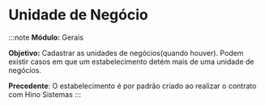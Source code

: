# Unidade de Negócio

:::note
**Módulo:** Gerais

**Objetivo:** Cadastrar as unidades de negócios(quando houver). Podem existir casos em que um estabelecimento detém mais de uma unidade de negócios.

**Precedente**: O estabelecimento é por padrão criado ao realizar o contrato com Hino Sistemas
:::